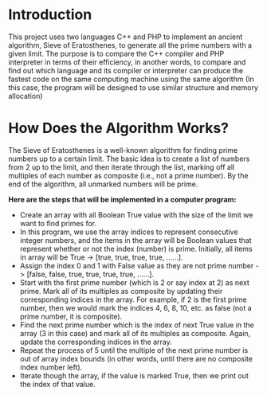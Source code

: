 # Introduction
This project uses two languages C++ and PHP to implement an ancient algorithm, Sieve of Eratosthenes, 
to generate all the prime numbers with a given limit. The purpose is to compare the C++ compiler and PHP interpreter 
in terms of their efficiency, in another words, to compare and find out which language and its compiler or interpreter 
can produce the fastest code on the same computing machine using the same algorithm (In this case, the program will be 
designed to use similar structure and memory allocation)

# How Does the Algorithm Works?
The Sieve of Eratosthenes is a well-known algorithm for finding prime numbers up to a certain limit. The basic idea is to 
create a list of numbers from 2 up to the limit, and then iterate through the list, marking off all multiples of each number 
as composite (i.e., not a prime number). By the end of the algorithm, all unmarked numbers will be prime.  

**Here are the steps that will be implemented in a computer program:**
* Create an array with all Boolean True value with the size of the limit we want to find primes for.
* In this program, we use the array indices to represent consecutive integer numbers, and the items in the 
array will be Boolean values that represent whether or not the index (number) is prime. Initially, all items 
in array will be True -> [true, true, true, true, ……].
* Assign the index 0 and 1 with False value as they are not prime number -> [false, false, true, true, true, true, ……].
* Start with the first prime number (which is 2 or say index at 2) as next prime. Mark all of its multiples as composite 
by updating their corresponding indices in the array. For example, if 2 is the first prime number, then we would mark the indices 4, 6, 8, 10, etc. 
as false (not a prime number, it is composite).
* Find the next prime number which is the index of next True value in the array (3 in this case) and mark all of its multiples as composite. 
Again, update the corresponding indices in the array.
* Repeat the process of 5 until the multiple of the next prime number is out of array index bounds (in other words, until there are no 
composite index number left).
* Iterate though the array, if the value is marked True, then we print out the index of that value.
